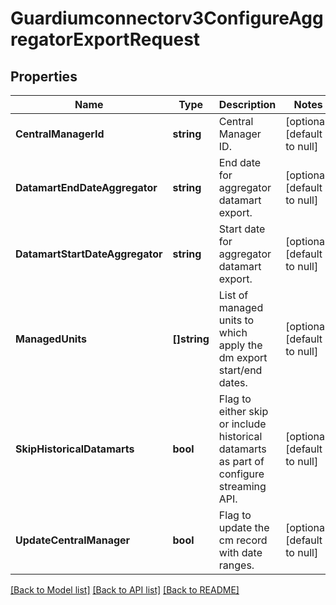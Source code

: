 # Guardiumconnectorv3ConfigureAggregatorExportRequest

## Properties
Name | Type | Description | Notes
------------ | ------------- | ------------- | -------------
**CentralManagerId** | **string** | Central Manager ID. | [optional] [default to null]
**DatamartEndDateAggregator** | **string** | End date for aggregator datamart export. | [optional] [default to null]
**DatamartStartDateAggregator** | **string** | Start date for aggregator datamart export. | [optional] [default to null]
**ManagedUnits** | **[]string** | List of managed units to which apply the dm export start/end dates. | [optional] [default to null]
**SkipHistoricalDatamarts** | **bool** | Flag to either skip or include historical datamarts as part of configure streaming API. | [optional] [default to null]
**UpdateCentralManager** | **bool** | Flag to update the cm record with date ranges. | [optional] [default to null]

[[Back to Model list]](../README.md#documentation-for-models) [[Back to API list]](../README.md#documentation-for-api-endpoints) [[Back to README]](../README.md)

